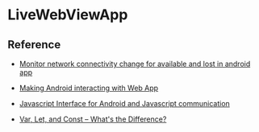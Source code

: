 # LiveWebViewApp

## Reference

- [Monitor network connectivity change for available and lost in android app](http://mobologicplus.com/monitor-network-connectivity-change-for-available-and-lost-in-android-app/)

- [Making Android interacting with Web App](https://medium.com/mobile-app-development-publication/making-android-interacting-with-web-app-921be14f99d8)

- [Javascript Interface for Android and Javascript communication](https://www.codexpedia.com/android/javascript-interface-for-android-and-javascript-communication/)

- [Var, Let, and Const – What's the Difference?](https://www.freecodecamp.org/news/var-let-and-const-whats-the-difference/)
